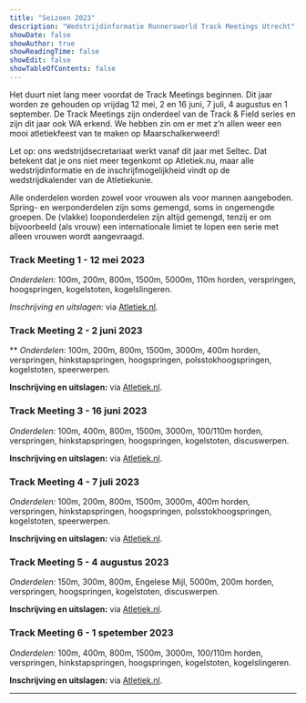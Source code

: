 ```yaml
---
title: "Seizoen 2023"
description: "Wedstrijdinformatie Runnersworld Track Meetings Utrecht"
showDate: false
showAuthor: true
showReadingTime: false
showEdit: false
showTableOfContents: false
---
```

Het duurt niet lang meer voordat de Track Meetings beginnen. Dit jaar worden ze gehouden op vrijdag 12 mei, 2 en 16 juni, 7 juli, 4 augustus en 1 september. De Track Meetings zijn onderdeel van de Track & Field series en zijn dit jaar ook WA erkend. We hebben zin om er met z’n allen weer een mooi atletiekfeest van te maken op Maarschalkerweerd!

Let op: ons wedstrijdsecretariaat werkt vanaf dit jaar met Seltec. Dat betekent dat je ons niet meer tegenkomt op Atletiek.nu, maar alle wedstrijdinformatie en de inschrijfmogelijkheid vindt op de wedstrijdkalender van de Atletiekunie.

Alle onderdelen worden zowel voor vrouwen als voor mannen aangeboden. Spring- en werponderdelen zijn soms gemengd, soms in ongemengde groepen. De (vlakke) looponderdelen zijn altijd gemengd, tenzij er om bijvoorbeeld (als vrouw) een internationale limiet te lopen een serie met alleen vrouwen wordt aangevraagd.

### Track Meeting 1 - 12 mei 2023
_Onderdelen:_ 100m, 200m, 800m, 1500m, 5000m, 110m horden, verspringen, hoogspringen, kogelstoten, kogelslingeren.

_Inschrijving en uitslagen:_ via [Atletiek.nl](https://www.atletiek.nl/wedstrijdkalender/?id=864).

### Track Meeting 2 - 2 juni 2023  
** _Onderdelen:_ 100m, 200m, 800m, 1500m, 3000m, 400m horden, verspringen, hinkstapspringen, hoogspringen, polsstokhoogspringen, kogelstoten, speerwerpen.

__Inschrijving en uitslagen:__ via [Atletiek.nl](https://www.atletiek.nl/wedstrijdkalender/?id=865).

### Track Meeting 3 - 16 juni 2023
_Onderdelen:_ 100m, 400m, 800m, 1500m, 3000m, 100/110m horden, verspringen, hinkstapspringen, hoogspringen, kogelstoten, discuswerpen.

__Inschrijving en uitslagen:__ via [Atletiek.nl](https://www.atletiek.nl/wedstrijdkalender/?id=866).

### Track Meeting 4 - 7 juli 2023
_Onderdelen:_ 100m, 200m, 800m, 1500m, 3000m, 400m horden, verspringen, hinkstapspringen, hoogspringen, polsstokhoogspringen, kogelstoten, speerwerpen.

__Inschrijving en uitslagen:__ via [Atletiek.nl](https://www.atletiek.nl/wedstrijdkalender/?id=867).

### Track Meeting 5 - 4 augustus 2023
_Onderdelen:_ 150m, 300m, 800m, Engelese Mijl, 5000m, 200m horden, verspringen, hoogspringen, kogelstoten, discuswerpen.

__Inschrijving en uitslagen:__ via [Atletiek.nl](https://www.atletiek.nl/wedstrijdkalender/?id=868).

### Track Meeting 6 - 1 spetember 2023
_Onderdelen:_ 100m, 400m, 800m, 1500m, 3000m, 100/110m horden, verspringen, hinkstapspringen, hoogspringen, kogelstoten, kogelslingeren.

__Inschrijving en uitslagen:__ via [Atletiek.nl](https://www.atletiek.nl/wedstrijdkalender/?id=869).

 ---